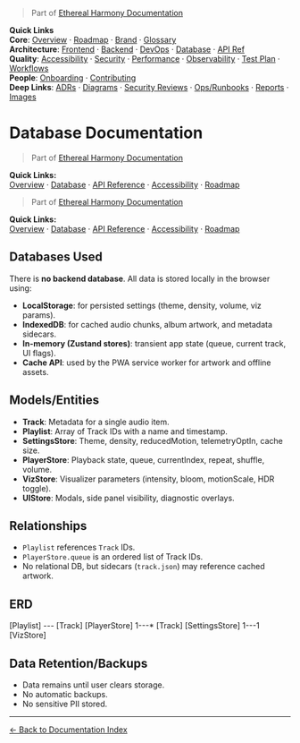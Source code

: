 > Part of [Ethereal Harmony Documentation](./README.md)

**Quick Links**  
**Core**: [Overview](./MASTER_OVERVIEW.md) · [Roadmap](./ROADMAP.md) · [Brand](./BRAND_GUIDELINES.md) · [Glossary](./GLOSSARY.md)  
**Architecture**: [Frontend](./FRONTEND.md) · [Backend](./BACKEND.md) · [DevOps](./DEVOPS.md) · [Database](./DATABASE.md) · [API Ref](./API_REFERENCE.md)  
**Quality**: [Accessibility](./ACCESSIBILITY.md) · [Security](./SECURITY.md) · [Performance](./PERFORMANCE.md) · [Observability](./OBSERVABILITY.md) · [Test Plan](./TEST_PLAN.md) · [Workflows](./WORKFLOWS.md)  
**People**: [Onboarding](./ONBOARDING.md) · [Contributing](./CONTRIBUTING.md)  
**Deep Links**: [ADRs](./ADR) · [Diagrams](./diagrams) · [Security Reviews](./security) · [Ops/Runbooks](./ops) · [Reports](./reports) · [Images](./images/ui-overview.png)

# Database Documentation

> Part of [Ethereal Harmony Documentation](./README.md)

**Quick Links:**  
[Overview](./MASTER_OVERVIEW.md) · [Database](./DATABASE.md) · [API Reference](./API_REFERENCE.md) · [Accessibility](./ACCESSIBILITY.md) · [Roadmap](./ROADMAP.md)

> Part of [Ethereal Harmony Documentation](./README.md)

**Quick Links:**  
[Overview](./MASTER_OVERVIEW.md) · [Database](./DATABASE.md) · [API Reference](./API_REFERENCE.md) · [Accessibility](./ACCESSIBILITY.md) · [Roadmap](./ROADMAP.md)

## Databases Used

There is **no backend database**. All data is stored locally in the browser using:

- **LocalStorage**: for persisted settings (theme, density, volume, viz params).
- **IndexedDB**: for cached audio chunks, album artwork, and metadata sidecars.
- **In-memory (Zustand stores)**: transient app state (queue, current track, UI flags).
- **Cache API**: used by the PWA service worker for artwork and offline assets.

## Models/Entities

- **Track**: Metadata for a single audio item.
- **Playlist**: Array of Track IDs with a name and timestamp.
- **SettingsStore**: Theme, density, reducedMotion, telemetryOptIn, cache size.
- **PlayerStore**: Playback state, queue, currentIndex, repeat, shuffle, volume.
- **VizStore**: Visualizer parameters (intensity, bloom, motionScale, HDR toggle).
- **UIStore**: Modals, side panel visibility, diagnostic overlays.

## Relationships

- `Playlist` references `Track` IDs.  
- `PlayerStore.queue` is an ordered list of Track IDs.  
- No relational DB, but sidecars (`track.json`) may reference cached artwork.

## ERD

[Playlist] --- [Track]
[PlayerStore] 1---* [Track]
[SettingsStore] 1---1 [VizStore]

## Data Retention/Backups

- Data remains until user clears storage.  
- No automatic backups.  
- No sensitive PII stored.

---

[← Back to Documentation Index](./README.md)
